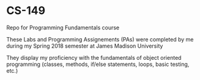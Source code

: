 # CS-149
Repo for Programming Fundamentals course

These Labs and Programming Assignements (PAs) were completed by me during my Spring 2018 semester at James Madison University

They display my proficiency with the fundamentals of object oriented programming (classes, methods, if/else statements, loops, basic testing, etc.)
